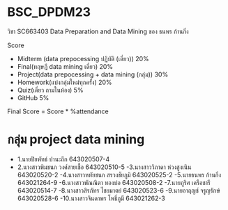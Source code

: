 # BSC_DPDM23
วิชา SC663403 Data Preparation and Data Mining ของ ธนพร ก้านกิ่ง

Score
- Midterm (data prepocessing ปฏิบัติ (เดี่ยว)) 20%
- Final(ทฤษฎี data mining เดี่ยว) 20%
- Project(data prepocessing + data mining (กลุ่ม)) 30%
- Homework(แบ่งกลุ่มใหม่ทุกครั้ง) 20%
- Quiz(เดี่ยว ถามในห้อง) 5%
- GitHub 5%
 
Final Score = Score * %attendance

# กลุ่ม project data mining
 - 1.นายปิยพัทธ์ ปานะถึก 643020507-4
 - 2.นางสาวพิมชนก วงศ์สายเชื้อ 643020510-5
 -3.นางสาววิภาดา ห่วงสูงเนิน 643020520-2
 -4.นางสาวหทัยชนก สรวงชัยภูมิ 643020525-2
 -5.นายธนพร ก้านกิ่ง 643021264-9
 -6.นางสาวพัณณิตา ทองบ่อ 643020508-2
 -7.นายภูริศ เครือชารี 643020514-7
 -8.นางสาวสิรภัทร ไชยมาตย์ 643020523-6
 -9.นายอาฤญช์ จรูญรักษ์ 643020528-6
 -10.นางสาวจินดาพร โพธิ์ภูมี  643021262-3
